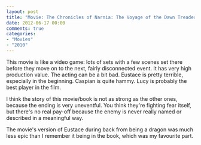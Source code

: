 ```yaml
---
layout: post
title: "Movie: The Chronicles of Narnia: The Voyage of the Dawn Treader (2010)"
date: 2012-06-17 00:00
comments: true
categories:
- "Movies"
- "2010"
---
```


This movie is like a video game: lots of sets with a few scenes set
there before they move on to the next, fairly disconnected
event. It has very high production value. The acting can be a bit
bad. Eustace is pretty terrible, especially in the
beginning. Caspian is quite hammy. Lucy is probably the best player
in the film. 

I think the story of this movie/book is not as strong as the other
ones, because the ending is very uneventful. You think they're
fighting fear itself, but there's no real pay-off because the enemy
is never really named or described in a meaningful way.

The movie's version of Eustace during back from being a dragon was
much less epic than I remember it being in the book, which was my
favourite part.

